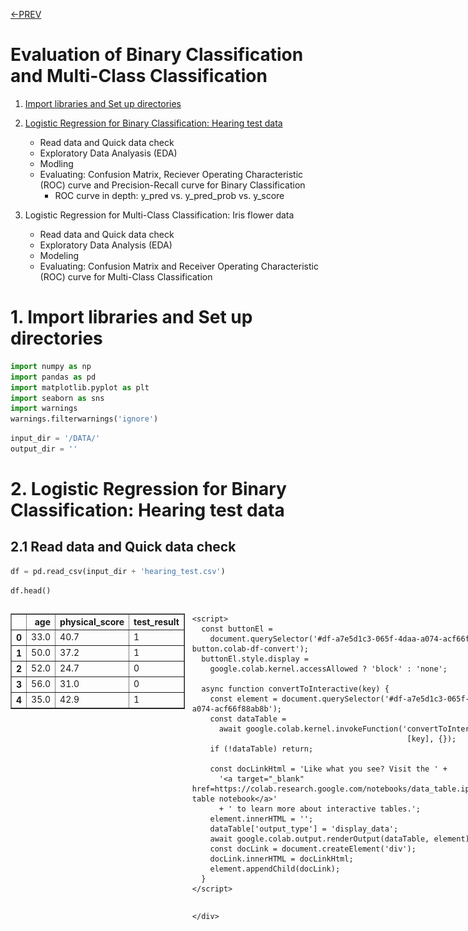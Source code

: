 [<-PREV](../project.md)

# Evaluation of Binary Classification and Multi-Class Classification

1. [Import libraries and Set up directories](#-1.-Import-libraries-and-Set-up-directories)
2. [Logistic Regression for Binary Classification: Hearing test data](#2.-Logistic-Regression-for-Binary-Classification:-Hearing-test-data)
    *   Read data and Quick data check
    *   Exploratory Data Analyasis (EDA)
    *   Modling
    *   Evaluating: Confusion Matrix, Reciever Operating Characteristic (ROC) curve and Precision-Recall curve for Binary Classification
        -  ROC curve in depth: y_pred vs. y_pred_prob vs. y_score

3. Logistic Regression for Multi-Class Classification: Iris flower data
    *   Read data and Quick data check
    *   Exploratory Data Analysis (EDA)
    *   Modeling
    *   Evaluating: Confusion Matrix and Receiver Operating Characteristic (ROC) curve for Multi-Class Classification



# 1. Import libraries and Set up directories


```python
import numpy as np
import pandas as pd
import matplotlib.pyplot as plt
import seaborn as sns
import warnings
warnings.filterwarnings('ignore')
```


```python
input_dir = '/DATA/'
output_dir = ''
```

# 2. Logistic Regression for Binary Classification: Hearing test data

## 2.1 Read data and Quick data check


```python
df = pd.read_csv(input_dir + 'hearing_test.csv')
```


```python
df.head()
```





  <div id="df-a7e5d1c3-065f-4daa-a074-acf66f88ab8b" class="colab-df-container">
    <div>
<style scoped>
    .dataframe tbody tr th:only-of-type {
        vertical-align: middle;
    }

    .dataframe tbody tr th {
        vertical-align: top;
    }

    .dataframe thead th {
        text-align: right;
    }
</style>
<table border="1" class="dataframe">
  <thead>
    <tr style="text-align: right;">
      <th></th>
      <th>age</th>
      <th>physical_score</th>
      <th>test_result</th>
    </tr>
  </thead>
  <tbody>
    <tr>
      <th>0</th>
      <td>33.0</td>
      <td>40.7</td>
      <td>1</td>
    </tr>
    <tr>
      <th>1</th>
      <td>50.0</td>
      <td>37.2</td>
      <td>1</td>
    </tr>
    <tr>
      <th>2</th>
      <td>52.0</td>
      <td>24.7</td>
      <td>0</td>
    </tr>
    <tr>
      <th>3</th>
      <td>56.0</td>
      <td>31.0</td>
      <td>0</td>
    </tr>
    <tr>
      <th>4</th>
      <td>35.0</td>
      <td>42.9</td>
      <td>1</td>
    </tr>
  </tbody>
</table>
</div>
    <div class="colab-df-buttons">

  <div class="colab-df-container">
    <button class="colab-df-convert" onclick="convertToInteractive('df-a7e5d1c3-065f-4daa-a074-acf66f88ab8b')"
            title="Convert this dataframe to an interactive table."
            style="display:none;">

  <svg xmlns="http://www.w3.org/2000/svg" height="24px" viewBox="0 -960 960 960">
    <path d="M120-120v-720h720v720H120Zm60-500h600v-160H180v160Zm220 220h160v-160H400v160Zm0 220h160v-160H400v160ZM180-400h160v-160H180v160Zm440 0h160v-160H620v160ZM180-180h160v-160H180v160Zm440 0h160v-160H620v160Z"/>
  </svg>
    </button>

  <style>
    .colab-df-container {
      display:flex;
      gap: 12px;
    }

    .colab-df-convert {
      background-color: #E8F0FE;
      border: none;
      border-radius: 50%;
      cursor: pointer;
      display: none;
      fill: #1967D2;
      height: 32px;
      padding: 0 0 0 0;
      width: 32px;
    }

    .colab-df-convert:hover {
      background-color: #E2EBFA;
      box-shadow: 0px 1px 2px rgba(60, 64, 67, 0.3), 0px 1px 3px 1px rgba(60, 64, 67, 0.15);
      fill: #174EA6;
    }

    .colab-df-buttons div {
      margin-bottom: 4px;
    }

    [theme=dark] .colab-df-convert {
      background-color: #3B4455;
      fill: #D2E3FC;
    }

    [theme=dark] .colab-df-convert:hover {
      background-color: #434B5C;
      box-shadow: 0px 1px 3px 1px rgba(0, 0, 0, 0.15);
      filter: drop-shadow(0px 1px 2px rgba(0, 0, 0, 0.3));
      fill: #FFFFFF;
    }
  </style>

    <script>
      const buttonEl =
        document.querySelector('#df-a7e5d1c3-065f-4daa-a074-acf66f88ab8b button.colab-df-convert');
      buttonEl.style.display =
        google.colab.kernel.accessAllowed ? 'block' : 'none';

      async function convertToInteractive(key) {
        const element = document.querySelector('#df-a7e5d1c3-065f-4daa-a074-acf66f88ab8b');
        const dataTable =
          await google.colab.kernel.invokeFunction('convertToInteractive',
                                                    [key], {});
        if (!dataTable) return;

        const docLinkHtml = 'Like what you see? Visit the ' +
          '<a target="_blank" href=https://colab.research.google.com/notebooks/data_table.ipynb>data table notebook</a>'
          + ' to learn more about interactive tables.';
        element.innerHTML = '';
        dataTable['output_type'] = 'display_data';
        await google.colab.output.renderOutput(dataTable, element);
        const docLink = document.createElement('div');
        docLink.innerHTML = docLinkHtml;
        element.appendChild(docLink);
      }
    </script>
  </div>


<div id="df-c57d815e-1f4b-421e-bc64-0f11a40544dd">
  <button class="colab-df-quickchart" onclick="quickchart('df-c57d815e-1f4b-421e-bc64-0f11a40544dd')"
            title="Suggest charts"
            style="display:none;">

<svg xmlns="http://www.w3.org/2000/svg" height="24px"viewBox="0 0 24 24"
     width="24px">
    <g>
        <path d="M19 3H5c-1.1 0-2 .9-2 2v14c0 1.1.9 2 2 2h14c1.1 0 2-.9 2-2V5c0-1.1-.9-2-2-2zM9 17H7v-7h2v7zm4 0h-2V7h2v10zm4 0h-2v-4h2v4z"/>
    </g>
</svg>
  </button>

<style>
  .colab-df-quickchart {
      --bg-color: #E8F0FE;
      --fill-color: #1967D2;
      --hover-bg-color: #E2EBFA;
      --hover-fill-color: #174EA6;
      --disabled-fill-color: #AAA;
      --disabled-bg-color: #DDD;
  }

  [theme=dark] .colab-df-quickchart {
      --bg-color: #3B4455;
      --fill-color: #D2E3FC;
      --hover-bg-color: #434B5C;
      --hover-fill-color: #FFFFFF;
      --disabled-bg-color: #3B4455;
      --disabled-fill-color: #666;
  }

  .colab-df-quickchart {
    background-color: var(--bg-color);
    border: none;
    border-radius: 50%;
    cursor: pointer;
    display: none;
    fill: var(--fill-color);
    height: 32px;
    padding: 0;
    width: 32px;
  }

  .colab-df-quickchart:hover {
    background-color: var(--hover-bg-color);
    box-shadow: 0 1px 2px rgba(60, 64, 67, 0.3), 0 1px 3px 1px rgba(60, 64, 67, 0.15);
    fill: var(--button-hover-fill-color);
  }

  .colab-df-quickchart-complete:disabled,
  .colab-df-quickchart-complete:disabled:hover {
    background-color: var(--disabled-bg-color);
    fill: var(--disabled-fill-color);
    box-shadow: none;
  }

  .colab-df-spinner {
    border: 2px solid var(--fill-color);
    border-color: transparent;
    border-bottom-color: var(--fill-color);
    animation:
      spin 1s steps(1) infinite;
  }

  @keyframes spin {
    0% {
      border-color: transparent;
      border-bottom-color: var(--fill-color);
      border-left-color: var(--fill-color);
    }
    20% {
      border-color: transparent;
      border-left-color: var(--fill-color);
      border-top-color: var(--fill-color);
    }
    30% {
      border-color: transparent;
      border-left-color: var(--fill-color);
      border-top-color: var(--fill-color);
      border-right-color: var(--fill-color);
    }
    40% {
      border-color: transparent;
      border-right-color: var(--fill-color);
      border-top-color: var(--fill-color);
    }
    60% {
      border-color: transparent;
      border-right-color: var(--fill-color);
    }
    80% {
      border-color: transparent;
      border-right-color: var(--fill-color);
      border-bottom-color: var(--fill-color);
    }
    90% {
      border-color: transparent;
      border-bottom-color: var(--fill-color);
    }
  }
</style>

  <script>
    async function quickchart(key) {
      const quickchartButtonEl =
        document.querySelector('#' + key + ' button');
      quickchartButtonEl.disabled = true;  // To prevent multiple clicks.
      quickchartButtonEl.classList.add('colab-df-spinner');
      try {
        const charts = await google.colab.kernel.invokeFunction(
            'suggestCharts', [key], {});
      } catch (error) {
        console.error('Error during call to suggestCharts:', error);
      }
      quickchartButtonEl.classList.remove('colab-df-spinner');
      quickchartButtonEl.classList.add('colab-df-quickchart-complete');
    }
    (() => {
      let quickchartButtonEl =
        document.querySelector('#df-c57d815e-1f4b-421e-bc64-0f11a40544dd button');
      quickchartButtonEl.style.display =
        google.colab.kernel.accessAllowed ? 'block' : 'none';
    })();
  </script>
</div>

    </div>
  </div>





```python
df.info()
```

    <class 'pandas.core.frame.DataFrame'>
    RangeIndex: 5000 entries, 0 to 4999
    Data columns (total 3 columns):
     #   Column          Non-Null Count  Dtype  
    ---  ------          --------------  -----  
     0   age             5000 non-null   float64
     1   physical_score  5000 non-null   float64
     2   test_result     5000 non-null   int64  
    dtypes: float64(2), int64(1)
    memory usage: 117.3 KB



```python
df.describe()
```





  <div id="df-8b0a1a41-3c70-48ea-bb32-5d58a006bf11" class="colab-df-container">
    <div>
<style scoped>
    .dataframe tbody tr th:only-of-type {
        vertical-align: middle;
    }

    .dataframe tbody tr th {
        vertical-align: top;
    }

    .dataframe thead th {
        text-align: right;
    }
</style>
<table border="1" class="dataframe">
  <thead>
    <tr style="text-align: right;">
      <th></th>
      <th>age</th>
      <th>physical_score</th>
      <th>test_result</th>
    </tr>
  </thead>
  <tbody>
    <tr>
      <th>count</th>
      <td>5000.000000</td>
      <td>5000.000000</td>
      <td>5000.000000</td>
    </tr>
    <tr>
      <th>mean</th>
      <td>51.609000</td>
      <td>32.760260</td>
      <td>0.600000</td>
    </tr>
    <tr>
      <th>std</th>
      <td>11.287001</td>
      <td>8.169802</td>
      <td>0.489947</td>
    </tr>
    <tr>
      <th>min</th>
      <td>18.000000</td>
      <td>-0.000000</td>
      <td>0.000000</td>
    </tr>
    <tr>
      <th>25%</th>
      <td>43.000000</td>
      <td>26.700000</td>
      <td>0.000000</td>
    </tr>
    <tr>
      <th>50%</th>
      <td>51.000000</td>
      <td>35.300000</td>
      <td>1.000000</td>
    </tr>
    <tr>
      <th>75%</th>
      <td>60.000000</td>
      <td>38.900000</td>
      <td>1.000000</td>
    </tr>
    <tr>
      <th>max</th>
      <td>90.000000</td>
      <td>50.000000</td>
      <td>1.000000</td>
    </tr>
  </tbody>
</table>
</div>
    <div class="colab-df-buttons">

  <div class="colab-df-container">
    <button class="colab-df-convert" onclick="convertToInteractive('df-8b0a1a41-3c70-48ea-bb32-5d58a006bf11')"
            title="Convert this dataframe to an interactive table."
            style="display:none;">

  <svg xmlns="http://www.w3.org/2000/svg" height="24px" viewBox="0 -960 960 960">
    <path d="M120-120v-720h720v720H120Zm60-500h600v-160H180v160Zm220 220h160v-160H400v160Zm0 220h160v-160H400v160ZM180-400h160v-160H180v160Zm440 0h160v-160H620v160ZM180-180h160v-160H180v160Zm440 0h160v-160H620v160Z"/>
  </svg>
    </button>

  <style>
    .colab-df-container {
      display:flex;
      gap: 12px;
    }

    .colab-df-convert {
      background-color: #E8F0FE;
      border: none;
      border-radius: 50%;
      cursor: pointer;
      display: none;
      fill: #1967D2;
      height: 32px;
      padding: 0 0 0 0;
      width: 32px;
    }

    .colab-df-convert:hover {
      background-color: #E2EBFA;
      box-shadow: 0px 1px 2px rgba(60, 64, 67, 0.3), 0px 1px 3px 1px rgba(60, 64, 67, 0.15);
      fill: #174EA6;
    }

    .colab-df-buttons div {
      margin-bottom: 4px;
    }

    [theme=dark] .colab-df-convert {
      background-color: #3B4455;
      fill: #D2E3FC;
    }

    [theme=dark] .colab-df-convert:hover {
      background-color: #434B5C;
      box-shadow: 0px 1px 3px 1px rgba(0, 0, 0, 0.15);
      filter: drop-shadow(0px 1px 2px rgba(0, 0, 0, 0.3));
      fill: #FFFFFF;
    }
  </style>

    <script>
      const buttonEl =
        document.querySelector('#df-8b0a1a41-3c70-48ea-bb32-5d58a006bf11 button.colab-df-convert');
      buttonEl.style.display =
        google.colab.kernel.accessAllowed ? 'block' : 'none';

      async function convertToInteractive(key) {
        const element = document.querySelector('#df-8b0a1a41-3c70-48ea-bb32-5d58a006bf11');
        const dataTable =
          await google.colab.kernel.invokeFunction('convertToInteractive',
                                                    [key], {});
        if (!dataTable) return;

        const docLinkHtml = 'Like what you see? Visit the ' +
          '<a target="_blank" href=https://colab.research.google.com/notebooks/data_table.ipynb>data table notebook</a>'
          + ' to learn more about interactive tables.';
        element.innerHTML = '';
        dataTable['output_type'] = 'display_data';
        await google.colab.output.renderOutput(dataTable, element);
        const docLink = document.createElement('div');
        docLink.innerHTML = docLinkHtml;
        element.appendChild(docLink);
      }
    </script>
  </div>


<div id="df-4dda96fb-e672-42c9-aa2f-c4921f14f0db">
  <button class="colab-df-quickchart" onclick="quickchart('df-4dda96fb-e672-42c9-aa2f-c4921f14f0db')"
            title="Suggest charts"
            style="display:none;">

<svg xmlns="http://www.w3.org/2000/svg" height="24px"viewBox="0 0 24 24"
     width="24px">
    <g>
        <path d="M19 3H5c-1.1 0-2 .9-2 2v14c0 1.1.9 2 2 2h14c1.1 0 2-.9 2-2V5c0-1.1-.9-2-2-2zM9 17H7v-7h2v7zm4 0h-2V7h2v10zm4 0h-2v-4h2v4z"/>
    </g>
</svg>
  </button>

<style>
  .colab-df-quickchart {
      --bg-color: #E8F0FE;
      --fill-color: #1967D2;
      --hover-bg-color: #E2EBFA;
      --hover-fill-color: #174EA6;
      --disabled-fill-color: #AAA;
      --disabled-bg-color: #DDD;
  }

  [theme=dark] .colab-df-quickchart {
      --bg-color: #3B4455;
      --fill-color: #D2E3FC;
      --hover-bg-color: #434B5C;
      --hover-fill-color: #FFFFFF;
      --disabled-bg-color: #3B4455;
      --disabled-fill-color: #666;
  }

  .colab-df-quickchart {
    background-color: var(--bg-color);
    border: none;
    border-radius: 50%;
    cursor: pointer;
    display: none;
    fill: var(--fill-color);
    height: 32px;
    padding: 0;
    width: 32px;
  }

  .colab-df-quickchart:hover {
    background-color: var(--hover-bg-color);
    box-shadow: 0 1px 2px rgba(60, 64, 67, 0.3), 0 1px 3px 1px rgba(60, 64, 67, 0.15);
    fill: var(--button-hover-fill-color);
  }

  .colab-df-quickchart-complete:disabled,
  .colab-df-quickchart-complete:disabled:hover {
    background-color: var(--disabled-bg-color);
    fill: var(--disabled-fill-color);
    box-shadow: none;
  }

  .colab-df-spinner {
    border: 2px solid var(--fill-color);
    border-color: transparent;
    border-bottom-color: var(--fill-color);
    animation:
      spin 1s steps(1) infinite;
  }

  @keyframes spin {
    0% {
      border-color: transparent;
      border-bottom-color: var(--fill-color);
      border-left-color: var(--fill-color);
    }
    20% {
      border-color: transparent;
      border-left-color: var(--fill-color);
      border-top-color: var(--fill-color);
    }
    30% {
      border-color: transparent;
      border-left-color: var(--fill-color);
      border-top-color: var(--fill-color);
      border-right-color: var(--fill-color);
    }
    40% {
      border-color: transparent;
      border-right-color: var(--fill-color);
      border-top-color: var(--fill-color);
    }
    60% {
      border-color: transparent;
      border-right-color: var(--fill-color);
    }
    80% {
      border-color: transparent;
      border-right-color: var(--fill-color);
      border-bottom-color: var(--fill-color);
    }
    90% {
      border-color: transparent;
      border-bottom-color: var(--fill-color);
    }
  }
</style>

  <script>
    async function quickchart(key) {
      const quickchartButtonEl =
        document.querySelector('#' + key + ' button');
      quickchartButtonEl.disabled = true;  // To prevent multiple clicks.
      quickchartButtonEl.classList.add('colab-df-spinner');
      try {
        const charts = await google.colab.kernel.invokeFunction(
            'suggestCharts', [key], {});
      } catch (error) {
        console.error('Error during call to suggestCharts:', error);
      }
      quickchartButtonEl.classList.remove('colab-df-spinner');
      quickchartButtonEl.classList.add('colab-df-quickchart-complete');
    }
    (() => {
      let quickchartButtonEl =
        document.querySelector('#df-4dda96fb-e672-42c9-aa2f-c4921f14f0db button');
      quickchartButtonEl.style.display =
        google.colab.kernel.accessAllowed ? 'block' : 'none';
    })();
  </script>
</div>

    </div>
  </div>




## 2.2 Exploratory Data Analysis (EDA)


```python
df['test_result'].value_counts()
```




<div>
<style scoped>
    .dataframe tbody tr th:only-of-type {
        vertical-align: middle;
    }

    .dataframe tbody tr th {
        vertical-align: top;
    }

    .dataframe thead th {
        text-align: right;
    }
</style>
<table border="1" class="dataframe">
  <thead>
    <tr style="text-align: right;">
      <th></th>
      <th>count</th>
    </tr>
    <tr>
      <th>test_result</th>
      <th></th>
    </tr>
  </thead>
  <tbody>
    <tr>
      <th>1</th>
      <td>3000</td>
    </tr>
    <tr>
      <th>0</th>
      <td>2000</td>
    </tr>
  </tbody>
</table>
</div><br><label><b>dtype:</b> int64</label>




```python
sns.boxplot(data=df, x='test_result', y='age');
```


    
![png](images/output_12_0.png)
    



```python
sns.boxplot(data=df, x='test_result', y='physical_score');
```


    
![png](images/output_13_0.png)
    



```python
sns.scatterplot(data=df, x='age', y='physical_score', hue='test_result');
```


    
![png](images/output_14_0.png)
    



```python
sns.heatmap(df.corr(), annot=True);
```


    
![png](images/output_15_0.png)
    



```python
fig = plt.figure()
ax = fig.add_subplot(111, projection='3d')
ax.scatter(df['age'],df['physical_score'],df['test_result'],c=df['test_result']);
```


    
![png](images/output_16_0.png)
    


## 2.3 Modeling


```python
from sklearn.metrics import ConfusionMatrixDisplay, classification_report, accuracy_score

res = {}

def report_evaluation(model_name, y_test, y_pred):

    fig, axes = plt.subplots(1, 3, figsize=(12, 4))
    ConfusionMatrixDisplay.from_predictions(y_test, y_pred, colorbar=False, ax=axes[0])
    axes[0].set_title('Count')
    ConfusionMatrixDisplay.from_predictions(y_test, y_pred, normalize='true', colorbar=False, ax=axes[1])
    axes[1].set_title('Normalized over the true condition')
    ConfusionMatrixDisplay.from_predictions(y_test, y_pred, normalize='pred', colorbar=False, ax=axes[2]);
    axes[2].set_title('Normalized over the predicted condition')
    print(classification_report(y_test, y_pred))
    plt.tight_layout()

    res[model_name] = {'accuracy': accuracy_score(y_test, y_pred)}

```


```python
from sklearn.metrics import RocCurveDisplay, PrecisionRecallDisplay

def plot_binaryclass_curves(model, X_test, y_pred):

    fig, axes = plt.subplots(1, 2, figsize=(8, 4))
    RocCurveDisplay.from_estimator(model, X_test, y_pred, ax=axes[0]);
    PrecisionRecallDisplay.from_estimator(model, X_test, y_pred, ax=axes[1])
    plt.tight_layout();
```


```python
X = df.drop('test_result', axis=1)
y = df['test_result']
```


```python
from sklearn.model_selection import train_test_split
X_train, X_test, y_train, y_test = train_test_split(X, y, test_size=0.1, random_state=101)

from sklearn.preprocessing import StandardScaler
scaler = StandardScaler()
scaler.fit(X_train)
scaled_X_train = scaler.transform(X_train)
scaled_X_test = scaler.transform(X_test)
```


```python
from sklearn.linear_model import LogisticRegressionCV
model = LogisticRegressionCV(Cs=10, penalty='l2', solver='saga')
model.fit(scaled_X_train,y_train)

y_pred = model.predict(scaled_X_test)
y_pred_prob = model.predict_proba(scaled_X_test)
```


```python
model.coef_
```




    array([[-0.96352689,  3.35445967]])




```python
model.Cs
```




    10




```python
X_train.iloc[0]
```




<div>
<style scoped>
    .dataframe tbody tr th:only-of-type {
        vertical-align: middle;
    }

    .dataframe tbody tr th {
        vertical-align: top;
    }

    .dataframe thead th {
        text-align: right;
    }
</style>
<table border="1" class="dataframe">
  <thead>
    <tr style="text-align: right;">
      <th></th>
      <th>141</th>
    </tr>
  </thead>
  <tbody>
    <tr>
      <th>age</th>
      <td>32.0</td>
    </tr>
    <tr>
      <th>physical_score</th>
      <td>43.0</td>
    </tr>
  </tbody>
</table>
</div><br><label><b>dtype:</b> float64</label>




```python
scaled_X_train[0]
```




    array([-1.75380782,  1.25931551])




```python
y_train.iloc[0]
```




    np.int64(1)




```python
model.predict_proba(scaled_X_train[0].reshape(1, -1))
```




    array([[0.00163818, 0.99836182]])




```python
model.predict(scaled_X_train[0].reshape(1, -1))
```




    array([1])



## 2.4 Evaluating: Confusion Matrix, Receiver Operating Characteristic (ROC) curve and Preceision-Recall curve for Binary Classification


```python
report_evaluation('Logistic Regression', y_test, y_pred)
```

                  precision    recall  f1-score   support
    
               0       0.93      0.89      0.91       193
               1       0.93      0.96      0.95       307
    
        accuracy                           0.93       500
       macro avg       0.93      0.92      0.93       500
    weighted avg       0.93      0.93      0.93       500
    



    
![png](images/output_31_1.png)
    



```python
plot_binaryclass_curves(model, scaled_X_test, y_test)
```


    
![png](images/output_32_0.png)
    


### **ROC curve in depth: y_pred vs. y_pred_prob vs. y_score**
*   y_pred = model.predict(scaled_X_test)
*   y_pred_prob = model.predict_proba(scaled_X_test)
*   y_score = model.decision_function(scaled_X_test)



```python
from sklearn.metrics import roc_curve
fpr, tpr, thresholds = roc_curve(y_test, y_pred)
print("y_pred: ", y_pred)
print("---------------------------------------------------------------------")
print("fpr: ", fpr)
print("tpr: ", tpr)
print("thresholds: ", thresholds)
plt.plot(fpr, tpr)
plt.xlabel('False Positive Rate')
plt.ylabel('True Positive Rate')
plt.title('ROC Curve using y_pred');
```

    y_pred:  [1 1 0 1 0 0 1 1 0 1 1 1 1 0 1 1 0 1 1 0 0 1 0 1 1 0 1 1 0 1 1 1 1 1 1 0 1
     1 0 1 1 1 1 0 0 1 1 1 1 1 1 0 0 0 1 0 1 1 1 1 1 0 1 0 1 1 0 1 1 1 1 1 1 0
     1 1 1 0 0 1 1 1 1 1 0 0 1 0 0 1 1 1 0 1 0 0 0 1 1 1 1 0 0 0 1 0 1 0 0 1 1
     0 0 1 0 0 0 1 1 0 1 0 0 1 1 0 1 0 1 0 1 1 1 1 0 1 1 0 0 0 0 1 0 1 1 1 0 0
     0 0 1 1 0 1 1 1 0 1 0 1 1 0 1 0 1 0 1 1 0 0 1 1 0 1 1 1 1 1 0 1 0 0 1 1 1
     0 1 1 0 1 1 0 0 0 1 1 1 1 0 1 1 0 1 0 1 1 1 0 1 0 1 1 0 1 0 1 1 0 0 0 1 1
     0 1 1 0 0 0 1 0 0 1 0 0 1 1 1 1 1 0 1 1 1 0 0 1 0 1 1 1 0 1 1 0 1 0 1 1 1
     1 1 0 0 1 1 0 1 1 0 0 1 0 1 1 1 1 0 1 1 1 1 1 1 1 0 1 1 0 0 0 0 0 1 1 1 0
     1 0 1 1 1 1 1 1 0 0 1 1 1 1 1 1 0 1 1 1 1 1 0 0 0 1 0 1 1 1 0 1 1 1 0 0 0
     1 0 1 1 1 1 1 0 0 1 1 1 1 1 0 1 1 0 0 1 1 1 0 1 1 0 1 0 1 0 1 1 1 1 0 1 1
     1 0 0 1 1 0 1 1 1 0 1 1 1 1 0 1 1 1 1 0 1 1 1 1 1 1 0 0 1 1 1 0 0 0 1 1 0
     1 0 0 1 1 0 1 1 1 1 1 0 1 1 1 0 1 1 0 0 1 0 0 0 0 1 1 1 1 1 1 0 0 1 0 1 1
     1 1 1 0 1 0 1 0 0 1 1 1 0 0 1 1 0 1 1 1 1 1 1 1 0 1 0 1 1 1 1 1 1 0 1 0 1
     1 0 0 1 0 1 1 0 1 0 0 1 1 1 1 1 0 0 0]
    ---------------------------------------------------------------------
    fpr:  [0.         0.10880829 1.        ]
    tpr:  [0.         0.95765472 1.        ]
    thresholds:  [inf  1.  0.]



    
![png](images/output_34_1.png)
    



```python
fpr, tpr, thresholds = roc_curve(y_test, y_pred_prob[:, 1])
print("y_pred_prob: ", y_pred_prob)
print("---------------------------------------------------------------------")
print("fpr: ", fpr)
print("tpr: ", tpr)
print("thresholds: ", thresholds)
plt.plot(fpr, tpr)
plt.xlabel('False Positive Rate')
plt.ylabel('True Positive Rate')
plt.title('ROC Curve using y_pred_prob');
```

    y_pred_prob:  [[2.47922017e-02 9.75207798e-01]
     [2.85166811e-02 9.71483319e-01]
     [9.87518098e-01 1.24819019e-02]
     [2.15353778e-03 9.97846462e-01]
     [9.72740911e-01 2.72590886e-02]
     [9.87894644e-01 1.21053564e-02]
     [7.61468420e-02 9.23853158e-01]
     [1.79611229e-02 9.82038877e-01]
     [9.96600711e-01 3.39928881e-03]
     [3.50346004e-02 9.64965400e-01]
     [8.63633662e-02 9.13636634e-01]
     [1.04910823e-02 9.89508918e-01]
     [7.56985228e-03 9.92430148e-01]
     [9.25707663e-01 7.42923365e-02]
     [1.36942875e-04 9.99863057e-01]
     [6.68388825e-02 9.33161118e-01]
     [9.88088637e-01 1.19113630e-02]
     [3.05375721e-03 9.96946243e-01]
     [6.42747617e-04 9.99357252e-01]
     [9.96008216e-01 3.99178424e-03]
     [8.76817020e-01 1.23182980e-01]
     [1.34524081e-01 8.65475919e-01]
     [5.48849598e-01 4.51150402e-01]
     [3.66915477e-02 9.63308452e-01]
     [4.07699245e-01 5.92300755e-01]
     [5.36114910e-01 4.63885090e-01]
     [4.05183256e-02 9.59481674e-01]
     [2.08877130e-02 9.79112287e-01]
     [9.07356597e-01 9.26434029e-02]
     [3.37496385e-04 9.99662504e-01]
     [4.75794506e-02 9.52420549e-01]
     [2.38706909e-03 9.97612931e-01]
     [1.90779505e-02 9.80922049e-01]
     [6.74152895e-03 9.93258471e-01]
     [4.57485017e-02 9.54251498e-01]
     [9.66170347e-01 3.38296527e-02]
     [6.79017138e-02 9.32098286e-01]
     [2.95821511e-02 9.70417849e-01]
     [9.86729981e-01 1.32700185e-02]
     [4.80415012e-02 9.51958499e-01]
     [6.69637175e-03 9.93303628e-01]
     [3.90527395e-01 6.09472605e-01]
     [3.73490512e-01 6.26509488e-01]
     [5.74249887e-01 4.25750113e-01]
     [9.99617792e-01 3.82208454e-04]
     [6.57568358e-02 9.34243164e-01]
     [6.72621490e-02 9.32737851e-01]
     [1.74222002e-02 9.82577800e-01]
     [5.81934581e-02 9.41806542e-01]
     [1.41841964e-01 8.58158036e-01]
     [1.84268583e-01 8.15731417e-01]
     [6.12324958e-01 3.87675042e-01]
     [5.71076275e-01 4.28923725e-01]
     [8.64506719e-01 1.35493281e-01]
     [5.18307957e-03 9.94816920e-01]
     [7.90555029e-01 2.09444971e-01]
     [3.99738164e-02 9.60026184e-01]
     [4.54020760e-03 9.95459792e-01]
     [2.13183727e-03 9.97868163e-01]
     [1.92720153e-01 8.07279847e-01]
     [3.07427192e-01 6.92572808e-01]
     [8.05985355e-01 1.94014645e-01]
     [8.13399819e-02 9.18660018e-01]
     [9.97618674e-01 2.38132602e-03]
     [2.47039705e-03 9.97529603e-01]
     [6.01075039e-02 9.39892496e-01]
     [9.95596054e-01 4.40394596e-03]
     [3.63344915e-02 9.63665508e-01]
     [1.35710154e-01 8.64289846e-01]
     [4.57485017e-02 9.54251498e-01]
     [5.51291587e-03 9.94487084e-01]
     [3.10912639e-02 9.68908736e-01]
     [3.48065672e-02 9.65193433e-01]
     [9.85454916e-01 1.45450836e-02]
     [1.16506305e-02 9.88349370e-01]
     [1.66204204e-02 9.83379580e-01]
     [1.73665847e-01 8.26334153e-01]
     [9.95756252e-01 4.24374811e-03]
     [9.61394210e-01 3.86057900e-02]
     [1.71920446e-02 9.82807955e-01]
     [1.52428674e-03 9.98475713e-01]
     [1.33387192e-02 9.86661281e-01]
     [1.18291869e-01 8.81708131e-01]
     [4.62662689e-01 5.37337311e-01]
     [9.83746768e-01 1.62532318e-02]
     [9.85559618e-01 1.44403821e-02]
     [1.75698174e-01 8.24301826e-01]
     [8.13456061e-01 1.86543939e-01]
     [9.90603004e-01 9.39699571e-03]
     [4.28272140e-03 9.95717279e-01]
     [3.78385195e-01 6.21614805e-01]
     [3.21402472e-03 9.96785975e-01]
     [9.99955188e-01 4.48117833e-05]
     [9.56738445e-04 9.99043262e-01]
     [8.37624483e-01 1.62375517e-01]
     [5.87564759e-01 4.12435241e-01]
     [9.56680972e-01 4.33190281e-02]
     [3.86662640e-03 9.96133374e-01]
     [9.25146226e-02 9.07485377e-01]
     [1.09640918e-01 8.90359082e-01]
     [3.28156227e-03 9.96718438e-01]
     [8.92177652e-01 1.07822348e-01]
     [9.97124982e-01 2.87501827e-03]
     [9.73796999e-01 2.62030006e-02]
     [1.88457995e-01 8.11542005e-01]
     [9.51107698e-01 4.88923018e-02]
     [3.95861320e-02 9.60413868e-01]
     [9.99571942e-01 4.28057788e-04]
     [9.94573830e-01 5.42617042e-03]
     [2.16745011e-02 9.78325499e-01]
     [1.52676210e-02 9.84732379e-01]
     [9.99857728e-01 1.42272201e-04]
     [9.73811395e-01 2.61886047e-02]
     [3.54565198e-01 6.45434802e-01]
     [9.43940869e-01 5.60591313e-02]
     [8.38007509e-01 1.61992491e-01]
     [9.98509894e-01 1.49010588e-03]
     [4.48956607e-01 5.51043393e-01]
     [1.57997453e-01 8.42002547e-01]
     [9.85111534e-01 1.48884655e-02]
     [1.60140932e-02 9.83985907e-01]
     [9.99860979e-01 1.39021342e-04]
     [9.97972618e-01 2.02738228e-03]
     [2.84639022e-01 7.15360978e-01]
     [1.83836466e-02 9.81616353e-01]
     [7.32959127e-01 2.67040873e-01]
     [2.45377876e-03 9.97546221e-01]
     [9.96023880e-01 3.97612022e-03]
     [1.54872359e-01 8.45127641e-01]
     [7.55800602e-01 2.44199398e-01]
     [1.21619070e-03 9.98783809e-01]
     [1.91782435e-03 9.98082176e-01]
     [4.81964627e-02 9.51803537e-01]
     [3.05270430e-01 6.94729570e-01]
     [9.11626172e-01 8.83738279e-02]
     [2.32760853e-01 7.67239147e-01]
     [1.77850364e-03 9.98221496e-01]
     [6.07360884e-01 3.92639116e-01]
     [7.70573642e-01 2.29426358e-01]
     [9.91048846e-01 8.95115426e-03]
     [9.99597676e-01 4.02324128e-04]
     [4.78870129e-02 9.52112987e-01]
     [7.45458002e-01 2.54541998e-01]
     [1.24699682e-02 9.87530032e-01]
     [1.51914634e-03 9.98480854e-01]
     [1.88975970e-01 8.11024030e-01]
     [9.92823276e-01 7.17672403e-03]
     [9.34356738e-01 6.56432622e-02]
     [9.99891399e-01 1.08601255e-04]
     [5.02768635e-01 4.97231365e-01]
     [4.72769563e-01 5.27230437e-01]
     [1.24116675e-01 8.75883325e-01]
     [9.75334015e-01 2.46659849e-02]
     [3.54060243e-04 9.99645940e-01]
     [1.74720363e-01 8.25279637e-01]
     [4.78870129e-02 9.52112987e-01]
     [5.31905528e-01 4.68094472e-01]
     [5.43615927e-02 9.45638407e-01]
     [9.99354451e-01 6.45549010e-04]
     [5.56215755e-02 9.44378425e-01]
     [2.98749097e-02 9.70125090e-01]
     [9.93676536e-01 6.32346364e-03]
     [9.47224855e-03 9.90527751e-01]
     [8.07479827e-01 1.92520173e-01]
     [4.40462941e-01 5.59537059e-01]
     [9.77012082e-01 2.29879176e-02]
     [1.43151097e-01 8.56848903e-01]
     [7.67219796e-03 9.92327802e-01]
     [5.62492319e-01 4.37507681e-01]
     [9.97723470e-01 2.27653039e-03]
     [1.88263409e-02 9.81173659e-01]
     [4.42701630e-02 9.55729837e-01]
     [9.74168518e-01 2.58314822e-02]
     [4.72483552e-02 9.52751645e-01]
     [1.63371213e-02 9.83662879e-01]
     [6.31059907e-02 9.36894009e-01]
     [2.64585756e-03 9.97354142e-01]
     [3.21443138e-02 9.67855686e-01]
     [9.53414261e-01 4.65857389e-02]
     [4.86560715e-01 5.13439285e-01]
     [6.40422856e-01 3.59577144e-01]
     [9.90486833e-01 9.51316668e-03]
     [1.18074925e-02 9.88192507e-01]
     [1.22156426e-02 9.87784357e-01]
     [2.63546107e-03 9.97364539e-01]
     [9.81527428e-01 1.84725719e-02]
     [4.02845293e-03 9.95971547e-01]
     [1.65652154e-02 9.83434785e-01]
     [5.91794204e-01 4.08205796e-01]
     [1.46691077e-02 9.85330892e-01]
     [1.94304135e-01 8.05695865e-01]
     [9.99863925e-01 1.36074518e-04]
     [7.91114658e-01 2.08885342e-01]
     [6.60798717e-01 3.39201283e-01]
     [1.58072543e-01 8.41927457e-01]
     [3.69670898e-03 9.96303291e-01]
     [1.12778270e-03 9.98872217e-01]
     [2.41951350e-03 9.97580487e-01]
     [6.32464412e-01 3.67535588e-01]
     [9.89946377e-03 9.90100536e-01]
     [1.48702343e-01 8.51297657e-01]
     [9.84129935e-01 1.58700645e-02]
     [2.50473945e-04 9.99749526e-01]
     [9.99246677e-01 7.53322703e-04]
     [1.26714215e-01 8.73285785e-01]
     [1.88975970e-01 8.11024030e-01]
     [2.82368450e-02 9.71763155e-01]
     [9.99594945e-01 4.05054522e-04]
     [8.21441623e-02 9.17855838e-01]
     [9.89850311e-01 1.01496887e-02]
     [6.81540745e-04 9.99318459e-01]
     [2.21946502e-02 9.77805350e-01]
     [8.40366468e-01 1.59633532e-01]
     [4.11927095e-01 5.88072905e-01]
     [5.58185932e-01 4.41814068e-01]
     [3.98744345e-01 6.01255655e-01]
     [1.26340313e-01 8.73659687e-01]
     [9.51551506e-01 4.84484945e-02]
     [8.68098525e-01 1.31901475e-01]
     [9.99162031e-01 8.37968526e-04]
     [1.64553457e-02 9.83544654e-01]
     [1.18536413e-02 9.88146359e-01]
     [9.89386945e-01 1.06130546e-02]
     [1.64556197e-01 8.35443803e-01]
     [1.15729735e-02 9.88427027e-01]
     [9.78661089e-01 2.13389105e-02]
     [7.52559937e-01 2.47440063e-01]
     [9.86906016e-01 1.30939843e-02]
     [2.99895306e-02 9.70010469e-01]
     [9.96336951e-01 3.66304886e-03]
     [9.86551613e-01 1.34483871e-02]
     [2.50387798e-02 9.74961220e-01]
     [7.76010362e-01 2.23989638e-01]
     [8.99590827e-01 1.00409173e-01]
     [1.61449001e-04 9.99838551e-01]
     [1.93247052e-01 8.06752948e-01]
     [6.12686492e-04 9.99387314e-01]
     [3.01704754e-02 9.69829525e-01]
     [7.17086488e-02 9.28291351e-01]
     [9.36031186e-01 6.39688136e-02]
     [6.49321256e-03 9.93506787e-01]
     [6.96714473e-02 9.30328553e-01]
     [1.41801592e-02 9.85819841e-01]
     [5.22488928e-01 4.77511072e-01]
     [9.98392223e-01 1.60777667e-03]
     [3.04553397e-01 6.95446603e-01]
     [9.96868507e-01 3.13149315e-03]
     [1.38451764e-02 9.86154824e-01]
     [3.78709344e-03 9.96212907e-01]
     [1.51241796e-02 9.84875820e-01]
     [9.99961451e-01 3.85487815e-05]
     [5.43615927e-02 9.45638407e-01]
     [2.55391244e-02 9.74460876e-01]
     [9.45034716e-01 5.49652836e-02]
     [5.06238870e-03 9.94937611e-01]
     [9.95727563e-01 4.27243711e-03]
     [2.77539807e-03 9.97224602e-01]
     [2.73522221e-01 7.26477779e-01]
     [1.75208731e-01 8.24791269e-01]
     [2.51215023e-02 9.74878498e-01]
     [5.68557913e-03 9.94314421e-01]
     [8.37086867e-01 1.62913133e-01]
     [9.99238569e-01 7.61430917e-04]
     [1.53988798e-01 8.46011202e-01]
     [1.53270837e-02 9.84672916e-01]
     [9.96359517e-01 3.64048329e-03]
     [2.49563227e-02 9.75043677e-01]
     [3.28328873e-01 6.71671127e-01]
     [9.89638547e-01 1.03614531e-02]
     [9.93840896e-01 6.15910448e-03]
     [3.70519778e-02 9.62948022e-01]
     [9.88721775e-01 1.12782246e-02]
     [9.02209171e-02 9.09779083e-01]
     [1.25116991e-02 9.87488301e-01]
     [6.89801964e-02 9.31019804e-01]
     [6.65930910e-02 9.33406909e-01]
     [9.23027232e-01 7.69727679e-02]
     [2.01957353e-02 9.79804265e-01]
     [6.14972813e-03 9.93850272e-01]
     [2.41328804e-02 9.75867120e-01]
     [1.23869184e-02 9.87613082e-01]
     [3.11933426e-02 9.68806657e-01]
     [5.80083132e-02 9.41991687e-01]
     [1.30306073e-02 9.86969393e-01]
     [9.96857928e-01 3.14207215e-03]
     [3.75207445e-01 6.24792555e-01]
     [2.52877468e-02 9.74712253e-01]
     [9.93202670e-01 6.79732990e-03]
     [9.99463396e-01 5.36604389e-04]
     [9.99704590e-01 2.95409989e-04]
     [9.43761574e-01 5.62384264e-02]
     [7.15048737e-01 2.84951263e-01]
     [8.70098728e-03 9.91299013e-01]
     [1.51402324e-03 9.98485977e-01]
     [1.64556197e-01 8.35443803e-01]
     [5.64988462e-01 4.35011538e-01]
     [2.93096984e-03 9.97069030e-01]
     [9.95047958e-01 4.95204213e-03]
     [7.04646001e-03 9.92953540e-01]
     [4.64850748e-03 9.95351493e-01]
     [1.43983057e-01 8.56016943e-01]
     [1.26714215e-01 8.73285785e-01]
     [4.98539693e-01 5.01460307e-01]
     [1.45659040e-01 8.54340960e-01]
     [9.18545397e-01 8.14546032e-02]
     [9.99617576e-01 3.82424125e-04]
     [3.16260102e-01 6.83739898e-01]
     [2.86095933e-03 9.97139041e-01]
     [1.02081025e-02 9.89791898e-01]
     [1.25116991e-02 9.87488301e-01]
     [2.33359575e-02 9.76664043e-01]
     [1.98576317e-01 8.01423683e-01]
     [9.99452089e-01 5.47911191e-04]
     [5.80149408e-03 9.94198506e-01]
     [2.75656309e-01 7.24343691e-01]
     [1.22565329e-02 9.87743467e-01]
     [1.25967354e-01 8.74032646e-01]
     [2.16028777e-02 9.78397122e-01]
     [6.87662620e-01 3.12337380e-01]
     [9.99892495e-01 1.07504695e-04]
     [9.99400727e-01 5.99273140e-04]
     [9.42811785e-02 9.05718822e-01]
     [9.97666414e-01 2.33358628e-03]
     [3.61563776e-01 6.38436224e-01]
     [3.72831151e-01 6.27168849e-01]
     [9.36570534e-02 9.06342947e-01]
     [7.06003267e-01 2.93996733e-01]
     [1.76553815e-02 9.82344618e-01]
     [3.03152053e-03 9.96968479e-01]
     [1.53988798e-01 8.46011202e-01]
     [9.41350010e-01 5.86499895e-02]
     [9.65349950e-01 3.46500495e-02]
     [9.92186061e-01 7.81393862e-03]
     [7.68639255e-02 9.23136075e-01]
     [9.97459546e-01 2.54045375e-03]
     [5.87522244e-02 9.41247776e-01]
     [4.12746891e-01 5.87253109e-01]
     [2.77611309e-02 9.72238869e-01]
     [1.85799089e-01 8.14200911e-01]
     [6.65930910e-02 9.33406909e-01]
     [9.99886836e-01 1.13164316e-04]
     [9.98871126e-01 1.12887439e-03]
     [2.41328804e-02 9.75867120e-01]
     [2.54893239e-01 7.45106761e-01]
     [8.81849020e-03 9.91181510e-01]
     [1.39378654e-02 9.86062135e-01]
     [4.10477153e-02 9.58952285e-01]
     [9.92648433e-01 7.35156696e-03]
     [5.22101564e-03 9.94778984e-01]
     [4.53074550e-02 9.54692545e-01]
     [6.71332978e-01 3.28667022e-01]
     [9.80638059e-01 1.93619414e-02]
     [1.06361663e-03 9.98936383e-01]
     [3.62162175e-02 9.63783782e-01]
     [1.24283748e-02 9.87571625e-01]
     [9.99975899e-01 2.41005747e-05]
     [2.87062703e-03 9.97129373e-01]
     [4.27858092e-01 5.72141908e-01]
     [9.99860114e-01 1.39886114e-04]
     [7.56722018e-02 9.24327798e-01]
     [9.99073641e-01 9.26358779e-04]
     [3.64531372e-02 9.63546863e-01]
     [8.72678088e-01 1.27321912e-01]
     [2.94498155e-01 7.05501845e-01]
     [7.27166244e-04 9.99272834e-01]
     [5.86361828e-03 9.94136382e-01]
     [4.09689590e-03 9.95903104e-01]
     [7.00235899e-01 2.99764101e-01]
     [5.49149913e-02 9.45085009e-01]
     [9.66461398e-03 9.90335386e-01]
     [2.81207197e-01 7.18792803e-01]
     [9.82259152e-01 1.77408477e-02]
     [9.96260013e-01 3.73998652e-03]
     [2.80409977e-01 7.19590023e-01]
     [7.09987280e-02 9.29001272e-01]
     [9.83961733e-01 1.60382668e-02]
     [1.60674915e-02 9.83932508e-01]
     [1.47180883e-02 9.85281912e-01]
     [2.47154718e-01 7.52845282e-01]
     [9.99882081e-01 1.17919079e-04]
     [4.93324233e-01 5.06675767e-01]
     [1.07870038e-03 9.98921300e-01]
     [4.51468828e-01 5.48531172e-01]
     [3.75582439e-02 9.62441756e-01]
     [9.99842176e-01 1.57823812e-04]
     [2.10265442e-02 9.78973456e-01]
     [2.67513741e-01 7.32486259e-01]
     [1.97979478e-02 9.80202052e-01]
     [5.04433547e-02 9.49556645e-01]
     [9.83308303e-01 1.66916967e-02]
     [4.75794506e-02 9.52420549e-01]
     [3.40011257e-02 9.65998874e-01]
     [1.51290369e-01 8.48709631e-01]
     [1.26723198e-03 9.98732768e-01]
     [3.22497349e-02 9.67750265e-01]
     [1.02168776e-01 8.97831224e-01]
     [9.11307628e-01 8.86923720e-02]
     [9.03248244e-01 9.67517562e-02]
     [3.38457789e-03 9.96615422e-01]
     [1.88784810e-02 9.81121519e-01]
     [5.55013699e-03 9.94449863e-01]
     [7.90555029e-01 2.09444971e-01]
     [9.69982279e-01 3.00177207e-02]
     [9.79287783e-01 2.07122172e-02]
     [6.36261149e-04 9.99363739e-01]
     [4.66428860e-02 9.53357114e-01]
     [9.30884990e-01 6.91150097e-02]
     [7.46920499e-02 9.25307950e-01]
     [9.28189241e-01 7.18107590e-02]
     [9.99907884e-01 9.21160783e-05]
     [1.73067465e-02 9.82693253e-01]
     [1.24699682e-02 9.87530032e-01]
     [8.77606615e-01 1.22393385e-01]
     [3.41389032e-01 6.58610968e-01]
     [6.98910555e-02 9.30108944e-01]
     [2.28558392e-01 7.71441608e-01]
     [3.84237393e-02 9.61576261e-01]
     [2.42927455e-02 9.75707254e-01]
     [9.12979527e-01 8.70204730e-02]
     [5.87522244e-02 9.41247776e-01]
     [1.19710624e-01 8.80289376e-01]
     [4.80415012e-02 9.51958499e-01]
     [9.97315598e-01 2.68440183e-03]
     [1.44819034e-01 8.55180966e-01]
     [4.29092165e-04 9.99570908e-01]
     [9.99505502e-01 4.94497752e-04]
     [9.99696145e-01 3.03854765e-04]
     [3.07869639e-02 9.69213036e-01]
     [9.99837298e-01 1.62702443e-04]
     [9.99045567e-01 9.54433329e-04]
     [5.15732558e-01 4.84267442e-01]
     [9.94305748e-01 5.69425186e-03]
     [2.83950642e-01 7.16049358e-01]
     [1.46926621e-01 8.53073379e-01]
     [3.59835299e-03 9.96401647e-01]
     [3.81745195e-02 9.61825480e-01]
     [7.66242125e-02 9.23375788e-01]
     [1.26723198e-03 9.98732768e-01]
     [9.98085714e-01 1.91428601e-03]
     [6.66838611e-01 3.33161389e-01]
     [1.84685315e-03 9.98153147e-01]
     [9.94212416e-01 5.78758389e-03]
     [2.93678650e-01 7.06321350e-01]
     [6.27504621e-03 9.93724954e-01]
     [4.13851627e-03 9.95861484e-01]
     [3.19344703e-02 9.68065530e-01]
     [1.92632369e-01 8.07367631e-01]
     [9.99857165e-01 1.42834852e-04]
     [4.22539817e-03 9.95774602e-01]
     [9.96386010e-01 3.61398970e-03]
     [3.22497349e-02 9.67750265e-01]
     [8.81253489e-01 1.18746511e-01]
     [6.92966610e-01 3.07033390e-01]
     [4.58631084e-03 9.95413689e-01]
     [1.67313734e-02 9.83268627e-01]
     [2.47784762e-01 7.52215238e-01]
     [9.97432252e-01 2.56774791e-03]
     [9.97560372e-01 2.43962815e-03]
     [8.24168261e-03 9.91758317e-01]
     [1.96670656e-02 9.80332934e-01]
     [9.98847353e-01 1.15264653e-03]
     [4.31167272e-03 9.95688327e-01]
     [2.62358321e-02 9.73764168e-01]
     [4.72769563e-01 5.27230437e-01]
     [3.79268525e-02 9.62073148e-01]
     [9.99944057e-03 9.90000559e-01]
     [1.35707409e-02 9.86429259e-01]
     [1.37072814e-02 9.86292719e-01]
     [9.78649301e-01 2.13506990e-02]
     [7.02282799e-03 9.92977172e-01]
     [7.18482845e-01 2.81517155e-01]
     [1.35710154e-01 8.64289846e-01]
     [1.24283748e-02 9.87571625e-01]
     [2.04088333e-02 9.79591167e-01]
     [1.17178986e-01 8.82821014e-01]
     [7.46467932e-03 9.92535321e-01]
     [4.49204139e-03 9.95507959e-01]
     [9.68226923e-01 3.17730770e-02]
     [8.42836855e-04 9.99157163e-01]
     [9.51733167e-01 4.82668333e-02]
     [1.18291869e-01 8.81708131e-01]
     [9.16003204e-03 9.90839968e-01]
     [7.16425401e-01 2.83574599e-01]
     [8.36239312e-01 1.63760688e-01]
     [2.03413054e-02 9.79658695e-01]
     [9.99731585e-01 2.68414787e-04]
     [2.88939861e-02 9.71106014e-01]
     [2.22681910e-02 9.77731809e-01]
     [9.98195565e-01 1.80443535e-03]
     [1.81739461e-01 8.18260539e-01]
     [9.34356738e-01 6.56432622e-02]
     [7.72363049e-01 2.27636951e-01]
     [5.45357723e-02 9.45464228e-01]
     [2.00501131e-03 9.97994989e-01]
     [7.93855143e-03 9.92061449e-01]
     [4.60448006e-02 9.53955199e-01]
     [1.94215804e-01 8.05784196e-01]
     [9.77857690e-01 2.21423097e-02]
     [9.93802815e-01 6.19718464e-03]
     [9.23546450e-01 7.64535497e-02]]
    ---------------------------------------------------------------------
    fpr:  [0.         0.         0.         0.00518135 0.00518135 0.01036269
     0.01036269 0.01036269 0.01036269 0.01554404 0.01554404 0.02072539
     0.02072539 0.02590674 0.02590674 0.02590674 0.02590674 0.03108808
     0.03108808 0.03108808 0.03108808 0.03108808 0.03108808 0.03626943
     0.03626943 0.03626943 0.03626943 0.03626943 0.03626943 0.03626943
     0.03626943 0.04145078 0.04145078 0.04145078 0.04145078 0.04663212
     0.04663212 0.05181347 0.05181347 0.05181347 0.05181347 0.05181347
     0.05181347 0.05181347 0.05699482 0.05699482 0.05699482 0.05699482
     0.05699482 0.05699482 0.05699482 0.05699482 0.06217617 0.06217617
     0.06735751 0.06735751 0.07253886 0.07253886 0.09326425 0.09326425
     0.10362694 0.10362694 0.10880829 0.10880829 0.10880829 0.11917098
     0.11917098 0.12435233 0.12435233 0.12953368 0.12953368 0.13471503
     0.13471503 0.14507772 0.14507772 0.16062176 0.16062176 0.22279793
     0.22279793 0.23316062 0.37305699 0.37305699 0.38341969 1.        ]
    tpr:  [0.         0.00325733 0.05537459 0.05863192 0.16938111 0.16938111
     0.29641694 0.31596091 0.36156352 0.36156352 0.41042345 0.41042345
     0.42019544 0.42019544 0.43648208 0.44299674 0.46905537 0.46905537
     0.50814332 0.51465798 0.5732899  0.57980456 0.58306189 0.58306189
     0.58631922 0.60586319 0.61237785 0.61889251 0.63517915 0.64169381
     0.64495114 0.64495114 0.64820847 0.65472313 0.66123779 0.66123779
     0.68403909 0.68403909 0.72312704 0.72964169 0.74267101 0.74918567
     0.752443   0.75895765 0.75895765 0.78175896 0.78827362 0.7980456
     0.80456026 0.83061889 0.83713355 0.84039088 0.84039088 0.88925081
     0.88925081 0.90228013 0.90228013 0.90879479 0.90879479 0.9218241
     0.9218241  0.94136808 0.94136808 0.94788274 0.95765472 0.95765472
     0.96091205 0.96091205 0.96742671 0.96742671 0.97394137 0.97394137
     0.98371336 0.98371336 0.98697068 0.98697068 0.99348534 0.99348534
     0.99674267 0.99674267 0.99674267 1.         1.         1.        ]
    thresholds:  [           inf 9.99863057e-01 9.98783809e-01 9.98732768e-01
     9.95688327e-01 9.95507959e-01 9.87613082e-01 9.87488301e-01
     9.83932508e-01 9.83662879e-01 9.80202052e-01 9.79804265e-01
     9.79112287e-01 9.78973456e-01 9.76664043e-01 9.75867120e-01
     9.73764168e-01 9.72238869e-01 9.67855686e-01 9.67750265e-01
     9.54692545e-01 9.54251498e-01 9.53955199e-01 9.53357114e-01
     9.52751645e-01 9.51958499e-01 9.49556645e-01 9.45638407e-01
     9.41806542e-01 9.41247776e-01 9.39892496e-01 9.36894009e-01
     9.34243164e-01 9.33406909e-01 9.32737851e-01 9.32098286e-01
     9.24327798e-01 9.23853158e-01 8.82821014e-01 8.81708131e-01
     8.73659687e-01 8.73285785e-01 8.65475919e-01 8.64289846e-01
     8.58158036e-01 8.48709631e-01 8.46011202e-01 8.41927457e-01
     8.35443803e-01 8.11542005e-01 8.11024030e-01 8.07367631e-01
     8.07279847e-01 7.16049358e-01 7.15360978e-01 6.94729570e-01
     6.92572808e-01 6.71671127e-01 6.27168849e-01 6.09472605e-01
     5.92300755e-01 5.48531172e-01 5.37337311e-01 5.27230437e-01
     5.01460307e-01 4.84267442e-01 4.77511072e-01 4.68094472e-01
     4.51150402e-01 4.41814068e-01 4.35011538e-01 4.28923725e-01
     4.08205796e-01 3.87675042e-01 3.67535588e-01 3.33161389e-01
     3.12337380e-01 2.27636951e-01 2.23989638e-01 2.09444971e-01
     7.18107590e-02 6.91150097e-02 6.56432622e-02 2.41005747e-05]



    
![png](images/output_35_1.png)
    



```python
y_score = model.decision_function(scaled_X_test)
fpr, tpr, thresholds = roc_curve(y_test, y_score)
print("y_score: ", y_score)
print("---------------------------------------------------------------------")
print("fpr: ", fpr)
print("tpr: ", tpr)
print("thresholds: ", thresholds)
plt.plot(fpr, tpr)
plt.xlabel('False Positive Rate')
plt.ylabel('True Positive Rate')
plt.title('ROC Curve using y_score');
```

    y_score:  [ 3.67212142e+00  3.52833488e+00 -4.37091508e+00  6.13848745e+00
     -3.57473078e+00 -4.40192803e+00  2.49588953e+00  4.00142131e+00
     -5.68078396e+00  3.31575609e+00  2.35886935e+00  4.54668318e+00
      4.87598308e+00 -2.52255068e+00  8.89580973e+00  2.63629289e+00
     -4.41827959e+00  5.78832415e+00  7.34911547e+00 -5.51951720e+00
     -1.96262743e+00  1.86153633e+00 -1.96023678e-01  3.26782724e+00
      3.73484779e-01 -1.44711652e-01  3.16463886e+00  3.84748524e+00
     -2.28177779e+00  7.99361820e+00  2.99660573e+00  6.03529907e+00
      3.93995975e+00  4.99270418e+00  3.03776822e+00 -3.35200245e+00
      2.61937699e+00  3.49055557e+00 -4.30888918e+00  2.98645619e+00
      4.99947054e+00  4.45095881e-01  5.17271317e-01 -2.99212061e-01
     -7.86916213e+00  2.65377312e+00  2.62952653e+00  4.03243426e+00
      2.78402694e+00  1.80007477e+00  1.48769077e+00 -4.57095649e-01
     -2.86243675e-01 -1.85323702e+00  5.25715933e+00 -1.32827423e+00
      3.17873591e+00  5.39023200e+00  6.14863699e+00  1.43243123e+00
      8.12175083e-01 -1.42413192e+00  2.42427843e+00 -6.03771363e+00
      6.00090294e+00  2.74963081e+00 -5.42084066e+00  3.27797678e+00
      1.85138679e+00  3.03776822e+00  5.19513343e+00  3.43924355e+00
      3.32252245e+00 -4.21585034e+00  4.44067595e+00  4.08036311e+00
      1.55986621e+00 -5.45805563e+00 -3.21498227e+00  4.04596698e+00
      6.48470324e+00  4.30365577e+00  2.00870605e+00  1.49627782e-01
     -4.10307675e+00 -4.22318103e+00  1.54576915e+00 -1.47262510e+00
     -4.65792382e+00  5.44887471e+00  4.96407907e-01  5.73701212e+00
     -1.00129946e+01  6.95102332e+00 -1.64065823e+00 -3.53907266e-01
     -3.09487799e+00  5.55149876e+00  2.28331074e+00  2.09441420e+00
      5.71614871e+00 -2.11318033e+00 -5.84881709e+00 -3.61532893e+00
      1.46006100e+00 -2.96800735e+00  3.18888545e+00 -7.75582420e+00
     -5.21108071e+00  3.80970593e+00  4.16663559e+00 -8.85762614e+00
     -3.61589326e+00  5.99031958e-01 -2.82365648e+00 -1.64347708e+00
     -6.50741688e+00  2.04887320e-01  1.67320413e+00 -4.19216808e+00
      4.11814242e+00 -8.88074407e+00 -6.19898040e+00  9.21565493e-01
      3.97773906e+00 -1.00968821e+00  6.00766930e+00 -5.52346471e+00
      1.69688638e+00 -1.12979249e+00  6.71081475e+00  6.25464422e+00
      2.98307301e+00  8.22324622e-01 -2.33365415e+00  1.19278700e+00
      6.33020283e+00 -4.36232240e-01 -1.21155313e+00 -4.70698133e+00
     -7.81785010e+00  2.98983937e+00 -1.07453295e+00  4.37188370e+00
      6.48808642e+00  1.45667782e+00 -4.92970966e+00 -2.65562335e+00
     -9.12771899e+00 -1.10746532e-02  1.09029628e-01  1.95401084e+00
     -3.67735483e+00  7.94568936e+00  1.55253551e+00  2.98983937e+00
     -1.27795755e-01  2.85620237e+00 -7.34476367e+00  2.83195579e+00
      3.48040604e+00 -5.05714464e+00  4.64987156e+00 -1.43371713e+00
      2.39283447e-01 -3.74953026e+00  1.78936090e+00  4.86245036e+00
     -2.51283215e-01 -6.08282363e+00  3.95349247e+00  3.07216435e+00
     -3.62999031e+00  3.00393642e+00  4.09784334e+00  2.69775445e+00
      5.93211068e+00  3.40484742e+00 -3.01875504e+00  5.37700903e-02
     -5.77199930e-01 -4.64551977e+00  4.42714323e+00  4.39274711e+00
      5.93605820e+00 -3.97282293e+00  5.51033628e+00  4.08374629e+00
     -3.71387496e-01  4.20723375e+00  1.42228169e+00 -8.90217181e+00
     -1.33165741e+00 -6.66855596e-01  1.67263979e+00  5.59660876e+00
      6.78637337e+00  6.02176635e+00 -5.42803802e-01  4.60532590e+00
      1.74481523e+00 -4.12732334e+00  8.29190515e+00 -7.19026326e+00
      1.93032859e+00  1.45667782e+00  3.53848442e+00 -7.81108374e+00
      2.41356456e+00 -4.58011069e+00  7.29047275e+00  3.78545934e+00
     -1.66095731e+00  3.56004549e-01 -2.33802985e-01  4.10699754e-01
      1.93371177e+00 -2.97759255e+00 -1.88424997e+00 -7.08369170e+00
      4.09051265e+00  4.42319572e+00 -4.53500069e+00  1.62471095e+00
      4.44744231e+00 -3.82565321e+00 -1.11231226e+00 -4.32242190e+00
      3.47645852e+00 -5.60578968e+00 -4.29535646e+00  3.66197188e+00
     -1.24256608e+00 -2.19268646e+00  8.73115979e+00  1.42904805e+00
      7.39704431e+00  3.47025650e+00  2.56073427e+00 -2.68325312e+00
      5.03048348e+00  2.59174722e+00  4.24162988e+00 -9.00164473e-02
     -6.43129393e+00  8.25707802e-01 -5.76310894e+00  4.26587647e+00
      5.57236217e+00  4.17622080e+00 -1.01635475e+01  2.85620237e+00
      3.64167280e+00 -2.84451989e+00  5.28084159e+00 -5.45128927e+00
      5.88418184e+00  9.76825031e-01  1.54915233e+00  3.65858870e+00
      5.16412048e+00 -1.63671072e+00 -7.17954939e+00  1.70365274e+00
      4.16268808e+00 -5.61199171e+00  3.66535506e+00  7.15753059e-01
     -4.55924728e+00 -5.08364574e+00  3.25767770e+00 -4.47353913e+00
      2.31094051e+00  4.36850052e+00  2.60246109e+00  2.64024040e+00
     -2.48420704e+00  3.88188137e+00  5.08517869e+00  3.69975119e+00
      4.37865005e+00  3.43586037e+00  2.78741012e+00  4.32733803e+00
     -5.75972576e+00  5.09940625e-01  3.65182234e+00 -4.98440487e+00
     -7.52971269e+00 -8.12685092e+00 -2.82027330e+00 -9.20032543e-01
      4.73557972e+00  6.49146960e+00  1.62471095e+00 -2.61432754e-01
      5.82948663e+00 -5.30299089e+00  4.94815851e+00  5.36654974e+00
      1.78259454e+00  1.93032859e+00  5.84124443e-03  1.76906182e+00
     -2.42274548e+00 -7.86859779e+00  7.71012597e-01  5.85373322e+00
      4.57431295e+00  4.36850052e+00  3.73414732e+00  1.39521626e+00
     -7.50884928e+00  5.14382141e+00  9.66111160e-01  4.38936393e+00
      1.93709495e+00  3.81308911e+00 -7.89214391e-01 -9.13786853e+00
     -7.41919362e+00  2.26244733e+00 -6.05801271e+00  5.68583342e-01
      5.20090164e-01  2.26977802e+00 -8.76051209e-01  4.01890154e+00
      5.79565484e+00  1.70365274e+00 -2.77572763e+00 -3.32719152e+00
     -4.84400151e+00  2.48573999e+00 -5.97286888e+00  2.77387740e+00
      3.52621369e-01  3.55596465e+00  1.47754123e+00  2.64024040e+00
     -9.08655650e+00 -6.78540475e+00  3.69975119e+00  1.07268272e+00
      4.72204700e+00  4.25911011e+00  3.15110614e+00 -4.90546307e+00
      5.24982864e+00  3.04791776e+00 -7.14220109e-01 -3.92489408e+00
      6.84501608e+00  3.28135996e+00  4.37526687e+00 -1.06332508e+01
      5.85035004e+00  2.90595473e-01 -8.87454204e+00  2.50265589e+00
     -6.98332216e+00  3.27459360e+00 -1.92484812e+00  8.73636647e-01
      7.22562800e+00  5.13310754e+00  5.49342038e+00 -8.48421440e-01
      2.84548850e+00  4.62957249e+00  9.38481391e-01 -4.01398541e+00
     -5.58492627e+00  9.42428903e-01  2.57144815e+00 -4.11660947e+00
      4.11475924e+00  4.20385057e+00  1.11384521e+00 -9.04539401e+00
      2.67046541e-02  6.83091903e+00  1.94737781e-01  3.24358065e+00
     -8.75387343e+00  3.84071888e+00  1.00727365e+00  3.90218044e+00
      2.93514417e+00 -4.07601131e+00  2.99660573e+00  3.34676904e+00
      1.72451615e+00  6.66965227e+00  3.40146424e+00  2.17335600e+00
     -2.32970663e+00 -2.23384894e+00  5.68513576e+00  3.95067362e+00
      5.18836707e+00 -1.32827423e+00 -3.47548991e+00 -3.85610183e+00
      7.35926500e+00  3.01746914e+00 -2.60036381e+00  2.51675294e+00
     -2.55920132e+00 -9.29236893e+00  4.03920062e+00  4.37188370e+00
     -1.96995812e+00  6.57110342e-01  2.58836404e+00  1.21646926e+00
      3.21989840e+00  3.69298483e+00 -2.35057004e+00  2.77387740e+00
      1.99517333e+00  2.98645619e+00 -5.91760935e+00  1.77582818e+00
      7.75340964e+00 -7.61147333e+00 -8.09865682e+00  3.44939309e+00
     -8.72342481e+00 -6.95343788e+00 -6.29510112e-02 -5.16258753e+00
      9.24948673e-01  1.75891228e+00  5.62367420e+00  3.22666476e+00
      2.48912317e+00  6.66965227e+00 -6.25649445e+00 -6.93921032e-01
      6.29242353e+00 -5.14623597e+00  8.77584160e-01  5.06487961e+00
      5.48327084e+00  3.41161378e+00  1.43299557e+00 -8.85367863e+00
      5.46240743e+00 -5.61932240e+00  3.40146424e+00 -2.00435425e+00
     -8.14025313e-01  5.38008246e+00  4.07359675e+00  1.11046203e+00
     -5.96215501e+00 -6.01346704e+00  4.79027492e+00  3.90894680e+00
     -6.76454134e+00  5.44210835e+00  3.61404303e+00  1.09029628e-01
      3.23343111e+00  4.59517636e+00  4.28617554e+00  4.27602600e+00
     -3.82508888e+00  4.95154169e+00 -9.36948441e-01  1.85138679e+00
      4.37526687e+00  3.87116749e+00  2.01941992e+00  4.89008013e+00
      5.40094587e+00 -3.41684719e+00  7.07789396e+00 -2.98154006e+00
      2.00870605e+00  4.68370336e+00 -9.26798902e-01 -1.63050869e+00
      3.87455067e+00 -8.22270861e+00  3.51480216e+00  3.78207616e+00
     -6.31570150e+00  1.50460667e+00 -2.65562335e+00 -1.22170267e+00
      2.85281919e+00  6.21009855e+00  4.82805423e+00  3.03100186e+00
      1.42284603e+00 -3.78787390e+00 -5.07744371e+00 -2.49153773e+00]
    ---------------------------------------------------------------------
    fpr:  [0.         0.         0.         0.00518135 0.00518135 0.01036269
     0.01036269 0.01036269 0.01036269 0.01554404 0.01554404 0.02072539
     0.02072539 0.02590674 0.02590674 0.02590674 0.02590674 0.03108808
     0.03108808 0.03108808 0.03108808 0.03108808 0.03108808 0.03626943
     0.03626943 0.03626943 0.03626943 0.03626943 0.03626943 0.03626943
     0.03626943 0.04145078 0.04145078 0.04145078 0.04145078 0.04663212
     0.04663212 0.05181347 0.05181347 0.05181347 0.05181347 0.05181347
     0.05181347 0.05181347 0.05699482 0.05699482 0.05699482 0.05699482
     0.05699482 0.05699482 0.05699482 0.05699482 0.06217617 0.06217617
     0.06735751 0.06735751 0.07253886 0.07253886 0.09326425 0.09326425
     0.10362694 0.10362694 0.10880829 0.10880829 0.10880829 0.11917098
     0.11917098 0.12435233 0.12435233 0.12953368 0.12953368 0.13471503
     0.13471503 0.14507772 0.14507772 0.16062176 0.16062176 0.22279793
     0.22279793 0.23316062 0.37305699 0.37305699 0.38341969 1.        ]
    tpr:  [0.         0.00325733 0.05537459 0.05863192 0.16938111 0.16938111
     0.29641694 0.31596091 0.36156352 0.36156352 0.41042345 0.41042345
     0.42019544 0.42019544 0.43648208 0.44299674 0.46905537 0.46905537
     0.50814332 0.51465798 0.5732899  0.57980456 0.58306189 0.58306189
     0.58631922 0.60586319 0.61237785 0.61889251 0.63517915 0.64169381
     0.64495114 0.64495114 0.64820847 0.65472313 0.66123779 0.66123779
     0.68403909 0.68403909 0.72312704 0.72964169 0.74267101 0.74918567
     0.752443   0.75895765 0.75895765 0.78175896 0.78827362 0.7980456
     0.80456026 0.83061889 0.83713355 0.84039088 0.84039088 0.88925081
     0.88925081 0.90228013 0.90228013 0.90879479 0.90879479 0.9218241
     0.9218241  0.94136808 0.94136808 0.94788274 0.95765472 0.95765472
     0.96091205 0.96091205 0.96742671 0.96742671 0.97394137 0.97394137
     0.98371336 0.98371336 0.98697068 0.98697068 0.99348534 0.99348534
     0.99674267 0.99674267 0.99674267 1.         1.         1.        ]
    thresholds:  [            inf  8.89580973e+00  6.71081475e+00  6.66965227e+00
      5.44210835e+00  5.40094587e+00  4.37865005e+00  4.36850052e+00
      4.11475924e+00  4.09784334e+00  3.90218044e+00  3.88188137e+00
      3.84748524e+00  3.84071888e+00  3.73414732e+00  3.69975119e+00
      3.61404303e+00  3.55596465e+00  3.40484742e+00  3.40146424e+00
      3.04791776e+00  3.03776822e+00  3.03100186e+00  3.01746914e+00
      3.00393642e+00  2.98645619e+00  2.93514417e+00  2.85620237e+00
      2.78402694e+00  2.77387740e+00  2.74963081e+00  2.69775445e+00
      2.65377312e+00  2.64024040e+00  2.62952653e+00  2.61937699e+00
      2.50265589e+00  2.49588953e+00  2.01941992e+00  2.00870605e+00
      1.93371177e+00  1.93032859e+00  1.86153633e+00  1.85138679e+00
      1.80007477e+00  1.72451615e+00  1.70365274e+00  1.67263979e+00
      1.62471095e+00  1.46006100e+00  1.45667782e+00  1.43299557e+00
      1.43243123e+00  9.24948673e-01  9.21565493e-01  8.22324622e-01
      8.12175083e-01  7.15753059e-01  5.20090164e-01  4.45095881e-01
      3.73484779e-01  1.94737781e-01  1.49627782e-01  1.09029628e-01
      5.84124443e-03 -6.29510112e-02 -9.00164473e-02 -1.27795755e-01
     -1.96023678e-01 -2.33802985e-01 -2.61432754e-01 -2.86243675e-01
     -3.71387496e-01 -4.57095649e-01 -5.42803802e-01 -6.93921032e-01
     -7.89214391e-01 -1.22170267e+00 -1.24256608e+00 -1.32827423e+00
     -2.55920132e+00 -2.60036381e+00 -2.65562335e+00 -1.06332508e+01]



    
![png](images/output_36_1.png)
    


# 3. Logistic Regression for Multi-Class Classification: Iris flower data

## 3.1 Read data and Quick data check


```python
df = pd.read_csv(input_dir + 'iris.csv')
```


```python
df.head()
```





  <div id="df-3f7c1dc4-e280-45f0-a7c2-7d1a371ef2de" class="colab-df-container">
    <div>
<style scoped>
    .dataframe tbody tr th:only-of-type {
        vertical-align: middle;
    }

    .dataframe tbody tr th {
        vertical-align: top;
    }

    .dataframe thead th {
        text-align: right;
    }
</style>
<table border="1" class="dataframe">
  <thead>
    <tr style="text-align: right;">
      <th></th>
      <th>sepal_length</th>
      <th>sepal_width</th>
      <th>petal_length</th>
      <th>petal_width</th>
      <th>species</th>
    </tr>
  </thead>
  <tbody>
    <tr>
      <th>0</th>
      <td>5.1</td>
      <td>3.5</td>
      <td>1.4</td>
      <td>0.2</td>
      <td>setosa</td>
    </tr>
    <tr>
      <th>1</th>
      <td>4.9</td>
      <td>3.0</td>
      <td>1.4</td>
      <td>0.2</td>
      <td>setosa</td>
    </tr>
    <tr>
      <th>2</th>
      <td>4.7</td>
      <td>3.2</td>
      <td>1.3</td>
      <td>0.2</td>
      <td>setosa</td>
    </tr>
    <tr>
      <th>3</th>
      <td>4.6</td>
      <td>3.1</td>
      <td>1.5</td>
      <td>0.2</td>
      <td>setosa</td>
    </tr>
    <tr>
      <th>4</th>
      <td>5.0</td>
      <td>3.6</td>
      <td>1.4</td>
      <td>0.2</td>
      <td>setosa</td>
    </tr>
  </tbody>
</table>
</div>
    <div class="colab-df-buttons">

  <div class="colab-df-container">
    <button class="colab-df-convert" onclick="convertToInteractive('df-3f7c1dc4-e280-45f0-a7c2-7d1a371ef2de')"
            title="Convert this dataframe to an interactive table."
            style="display:none;">

  <svg xmlns="http://www.w3.org/2000/svg" height="24px" viewBox="0 -960 960 960">
    <path d="M120-120v-720h720v720H120Zm60-500h600v-160H180v160Zm220 220h160v-160H400v160Zm0 220h160v-160H400v160ZM180-400h160v-160H180v160Zm440 0h160v-160H620v160ZM180-180h160v-160H180v160Zm440 0h160v-160H620v160Z"/>
  </svg>
    </button>

  <style>
    .colab-df-container {
      display:flex;
      gap: 12px;
    }

    .colab-df-convert {
      background-color: #E8F0FE;
      border: none;
      border-radius: 50%;
      cursor: pointer;
      display: none;
      fill: #1967D2;
      height: 32px;
      padding: 0 0 0 0;
      width: 32px;
    }

    .colab-df-convert:hover {
      background-color: #E2EBFA;
      box-shadow: 0px 1px 2px rgba(60, 64, 67, 0.3), 0px 1px 3px 1px rgba(60, 64, 67, 0.15);
      fill: #174EA6;
    }

    .colab-df-buttons div {
      margin-bottom: 4px;
    }

    [theme=dark] .colab-df-convert {
      background-color: #3B4455;
      fill: #D2E3FC;
    }

    [theme=dark] .colab-df-convert:hover {
      background-color: #434B5C;
      box-shadow: 0px 1px 3px 1px rgba(0, 0, 0, 0.15);
      filter: drop-shadow(0px 1px 2px rgba(0, 0, 0, 0.3));
      fill: #FFFFFF;
    }
  </style>

    <script>
      const buttonEl =
        document.querySelector('#df-3f7c1dc4-e280-45f0-a7c2-7d1a371ef2de button.colab-df-convert');
      buttonEl.style.display =
        google.colab.kernel.accessAllowed ? 'block' : 'none';

      async function convertToInteractive(key) {
        const element = document.querySelector('#df-3f7c1dc4-e280-45f0-a7c2-7d1a371ef2de');
        const dataTable =
          await google.colab.kernel.invokeFunction('convertToInteractive',
                                                    [key], {});
        if (!dataTable) return;

        const docLinkHtml = 'Like what you see? Visit the ' +
          '<a target="_blank" href=https://colab.research.google.com/notebooks/data_table.ipynb>data table notebook</a>'
          + ' to learn more about interactive tables.';
        element.innerHTML = '';
        dataTable['output_type'] = 'display_data';
        await google.colab.output.renderOutput(dataTable, element);
        const docLink = document.createElement('div');
        docLink.innerHTML = docLinkHtml;
        element.appendChild(docLink);
      }
    </script>
  </div>


<div id="df-4b699b90-cc96-496c-b5be-d2f90e856688">
  <button class="colab-df-quickchart" onclick="quickchart('df-4b699b90-cc96-496c-b5be-d2f90e856688')"
            title="Suggest charts"
            style="display:none;">

<svg xmlns="http://www.w3.org/2000/svg" height="24px"viewBox="0 0 24 24"
     width="24px">
    <g>
        <path d="M19 3H5c-1.1 0-2 .9-2 2v14c0 1.1.9 2 2 2h14c1.1 0 2-.9 2-2V5c0-1.1-.9-2-2-2zM9 17H7v-7h2v7zm4 0h-2V7h2v10zm4 0h-2v-4h2v4z"/>
    </g>
</svg>
  </button>

<style>
  .colab-df-quickchart {
      --bg-color: #E8F0FE;
      --fill-color: #1967D2;
      --hover-bg-color: #E2EBFA;
      --hover-fill-color: #174EA6;
      --disabled-fill-color: #AAA;
      --disabled-bg-color: #DDD;
  }

  [theme=dark] .colab-df-quickchart {
      --bg-color: #3B4455;
      --fill-color: #D2E3FC;
      --hover-bg-color: #434B5C;
      --hover-fill-color: #FFFFFF;
      --disabled-bg-color: #3B4455;
      --disabled-fill-color: #666;
  }

  .colab-df-quickchart {
    background-color: var(--bg-color);
    border: none;
    border-radius: 50%;
    cursor: pointer;
    display: none;
    fill: var(--fill-color);
    height: 32px;
    padding: 0;
    width: 32px;
  }

  .colab-df-quickchart:hover {
    background-color: var(--hover-bg-color);
    box-shadow: 0 1px 2px rgba(60, 64, 67, 0.3), 0 1px 3px 1px rgba(60, 64, 67, 0.15);
    fill: var(--button-hover-fill-color);
  }

  .colab-df-quickchart-complete:disabled,
  .colab-df-quickchart-complete:disabled:hover {
    background-color: var(--disabled-bg-color);
    fill: var(--disabled-fill-color);
    box-shadow: none;
  }

  .colab-df-spinner {
    border: 2px solid var(--fill-color);
    border-color: transparent;
    border-bottom-color: var(--fill-color);
    animation:
      spin 1s steps(1) infinite;
  }

  @keyframes spin {
    0% {
      border-color: transparent;
      border-bottom-color: var(--fill-color);
      border-left-color: var(--fill-color);
    }
    20% {
      border-color: transparent;
      border-left-color: var(--fill-color);
      border-top-color: var(--fill-color);
    }
    30% {
      border-color: transparent;
      border-left-color: var(--fill-color);
      border-top-color: var(--fill-color);
      border-right-color: var(--fill-color);
    }
    40% {
      border-color: transparent;
      border-right-color: var(--fill-color);
      border-top-color: var(--fill-color);
    }
    60% {
      border-color: transparent;
      border-right-color: var(--fill-color);
    }
    80% {
      border-color: transparent;
      border-right-color: var(--fill-color);
      border-bottom-color: var(--fill-color);
    }
    90% {
      border-color: transparent;
      border-bottom-color: var(--fill-color);
    }
  }
</style>

  <script>
    async function quickchart(key) {
      const quickchartButtonEl =
        document.querySelector('#' + key + ' button');
      quickchartButtonEl.disabled = true;  // To prevent multiple clicks.
      quickchartButtonEl.classList.add('colab-df-spinner');
      try {
        const charts = await google.colab.kernel.invokeFunction(
            'suggestCharts', [key], {});
      } catch (error) {
        console.error('Error during call to suggestCharts:', error);
      }
      quickchartButtonEl.classList.remove('colab-df-spinner');
      quickchartButtonEl.classList.add('colab-df-quickchart-complete');
    }
    (() => {
      let quickchartButtonEl =
        document.querySelector('#df-4b699b90-cc96-496c-b5be-d2f90e856688 button');
      quickchartButtonEl.style.display =
        google.colab.kernel.accessAllowed ? 'block' : 'none';
    })();
  </script>
</div>

    </div>
  </div>





```python
df.info()
```

    <class 'pandas.core.frame.DataFrame'>
    RangeIndex: 150 entries, 0 to 149
    Data columns (total 5 columns):
     #   Column        Non-Null Count  Dtype  
    ---  ------        --------------  -----  
     0   sepal_length  150 non-null    float64
     1   sepal_width   150 non-null    float64
     2   petal_length  150 non-null    float64
     3   petal_width   150 non-null    float64
     4   species       150 non-null    object 
    dtypes: float64(4), object(1)
    memory usage: 6.0+ KB



```python
df.describe()
```





  <div id="df-9f9f103b-e7e9-4dcd-9e13-d0a19ea16bc7" class="colab-df-container">
    <div>
<style scoped>
    .dataframe tbody tr th:only-of-type {
        vertical-align: middle;
    }

    .dataframe tbody tr th {
        vertical-align: top;
    }

    .dataframe thead th {
        text-align: right;
    }
</style>
<table border="1" class="dataframe">
  <thead>
    <tr style="text-align: right;">
      <th></th>
      <th>sepal_length</th>
      <th>sepal_width</th>
      <th>petal_length</th>
      <th>petal_width</th>
    </tr>
  </thead>
  <tbody>
    <tr>
      <th>count</th>
      <td>150.000000</td>
      <td>150.000000</td>
      <td>150.000000</td>
      <td>150.000000</td>
    </tr>
    <tr>
      <th>mean</th>
      <td>5.843333</td>
      <td>3.054000</td>
      <td>3.758667</td>
      <td>1.198667</td>
    </tr>
    <tr>
      <th>std</th>
      <td>0.828066</td>
      <td>0.433594</td>
      <td>1.764420</td>
      <td>0.763161</td>
    </tr>
    <tr>
      <th>min</th>
      <td>4.300000</td>
      <td>2.000000</td>
      <td>1.000000</td>
      <td>0.100000</td>
    </tr>
    <tr>
      <th>25%</th>
      <td>5.100000</td>
      <td>2.800000</td>
      <td>1.600000</td>
      <td>0.300000</td>
    </tr>
    <tr>
      <th>50%</th>
      <td>5.800000</td>
      <td>3.000000</td>
      <td>4.350000</td>
      <td>1.300000</td>
    </tr>
    <tr>
      <th>75%</th>
      <td>6.400000</td>
      <td>3.300000</td>
      <td>5.100000</td>
      <td>1.800000</td>
    </tr>
    <tr>
      <th>max</th>
      <td>7.900000</td>
      <td>4.400000</td>
      <td>6.900000</td>
      <td>2.500000</td>
    </tr>
  </tbody>
</table>
</div>
    <div class="colab-df-buttons">

  <div class="colab-df-container">
    <button class="colab-df-convert" onclick="convertToInteractive('df-9f9f103b-e7e9-4dcd-9e13-d0a19ea16bc7')"
            title="Convert this dataframe to an interactive table."
            style="display:none;">

  <svg xmlns="http://www.w3.org/2000/svg" height="24px" viewBox="0 -960 960 960">
    <path d="M120-120v-720h720v720H120Zm60-500h600v-160H180v160Zm220 220h160v-160H400v160Zm0 220h160v-160H400v160ZM180-400h160v-160H180v160Zm440 0h160v-160H620v160ZM180-180h160v-160H180v160Zm440 0h160v-160H620v160Z"/>
  </svg>
    </button>

  <style>
    .colab-df-container {
      display:flex;
      gap: 12px;
    }

    .colab-df-convert {
      background-color: #E8F0FE;
      border: none;
      border-radius: 50%;
      cursor: pointer;
      display: none;
      fill: #1967D2;
      height: 32px;
      padding: 0 0 0 0;
      width: 32px;
    }

    .colab-df-convert:hover {
      background-color: #E2EBFA;
      box-shadow: 0px 1px 2px rgba(60, 64, 67, 0.3), 0px 1px 3px 1px rgba(60, 64, 67, 0.15);
      fill: #174EA6;
    }

    .colab-df-buttons div {
      margin-bottom: 4px;
    }

    [theme=dark] .colab-df-convert {
      background-color: #3B4455;
      fill: #D2E3FC;
    }

    [theme=dark] .colab-df-convert:hover {
      background-color: #434B5C;
      box-shadow: 0px 1px 3px 1px rgba(0, 0, 0, 0.15);
      filter: drop-shadow(0px 1px 2px rgba(0, 0, 0, 0.3));
      fill: #FFFFFF;
    }
  </style>

    <script>
      const buttonEl =
        document.querySelector('#df-9f9f103b-e7e9-4dcd-9e13-d0a19ea16bc7 button.colab-df-convert');
      buttonEl.style.display =
        google.colab.kernel.accessAllowed ? 'block' : 'none';

      async function convertToInteractive(key) {
        const element = document.querySelector('#df-9f9f103b-e7e9-4dcd-9e13-d0a19ea16bc7');
        const dataTable =
          await google.colab.kernel.invokeFunction('convertToInteractive',
                                                    [key], {});
        if (!dataTable) return;

        const docLinkHtml = 'Like what you see? Visit the ' +
          '<a target="_blank" href=https://colab.research.google.com/notebooks/data_table.ipynb>data table notebook</a>'
          + ' to learn more about interactive tables.';
        element.innerHTML = '';
        dataTable['output_type'] = 'display_data';
        await google.colab.output.renderOutput(dataTable, element);
        const docLink = document.createElement('div');
        docLink.innerHTML = docLinkHtml;
        element.appendChild(docLink);
      }
    </script>
  </div>


<div id="df-e99d8d2b-bed5-424c-858e-6cdd26d3955e">
  <button class="colab-df-quickchart" onclick="quickchart('df-e99d8d2b-bed5-424c-858e-6cdd26d3955e')"
            title="Suggest charts"
            style="display:none;">

<svg xmlns="http://www.w3.org/2000/svg" height="24px"viewBox="0 0 24 24"
     width="24px">
    <g>
        <path d="M19 3H5c-1.1 0-2 .9-2 2v14c0 1.1.9 2 2 2h14c1.1 0 2-.9 2-2V5c0-1.1-.9-2-2-2zM9 17H7v-7h2v7zm4 0h-2V7h2v10zm4 0h-2v-4h2v4z"/>
    </g>
</svg>
  </button>

<style>
  .colab-df-quickchart {
      --bg-color: #E8F0FE;
      --fill-color: #1967D2;
      --hover-bg-color: #E2EBFA;
      --hover-fill-color: #174EA6;
      --disabled-fill-color: #AAA;
      --disabled-bg-color: #DDD;
  }

  [theme=dark] .colab-df-quickchart {
      --bg-color: #3B4455;
      --fill-color: #D2E3FC;
      --hover-bg-color: #434B5C;
      --hover-fill-color: #FFFFFF;
      --disabled-bg-color: #3B4455;
      --disabled-fill-color: #666;
  }

  .colab-df-quickchart {
    background-color: var(--bg-color);
    border: none;
    border-radius: 50%;
    cursor: pointer;
    display: none;
    fill: var(--fill-color);
    height: 32px;
    padding: 0;
    width: 32px;
  }

  .colab-df-quickchart:hover {
    background-color: var(--hover-bg-color);
    box-shadow: 0 1px 2px rgba(60, 64, 67, 0.3), 0 1px 3px 1px rgba(60, 64, 67, 0.15);
    fill: var(--button-hover-fill-color);
  }

  .colab-df-quickchart-complete:disabled,
  .colab-df-quickchart-complete:disabled:hover {
    background-color: var(--disabled-bg-color);
    fill: var(--disabled-fill-color);
    box-shadow: none;
  }

  .colab-df-spinner {
    border: 2px solid var(--fill-color);
    border-color: transparent;
    border-bottom-color: var(--fill-color);
    animation:
      spin 1s steps(1) infinite;
  }

  @keyframes spin {
    0% {
      border-color: transparent;
      border-bottom-color: var(--fill-color);
      border-left-color: var(--fill-color);
    }
    20% {
      border-color: transparent;
      border-left-color: var(--fill-color);
      border-top-color: var(--fill-color);
    }
    30% {
      border-color: transparent;
      border-left-color: var(--fill-color);
      border-top-color: var(--fill-color);
      border-right-color: var(--fill-color);
    }
    40% {
      border-color: transparent;
      border-right-color: var(--fill-color);
      border-top-color: var(--fill-color);
    }
    60% {
      border-color: transparent;
      border-right-color: var(--fill-color);
    }
    80% {
      border-color: transparent;
      border-right-color: var(--fill-color);
      border-bottom-color: var(--fill-color);
    }
    90% {
      border-color: transparent;
      border-bottom-color: var(--fill-color);
    }
  }
</style>

  <script>
    async function quickchart(key) {
      const quickchartButtonEl =
        document.querySelector('#' + key + ' button');
      quickchartButtonEl.disabled = true;  // To prevent multiple clicks.
      quickchartButtonEl.classList.add('colab-df-spinner');
      try {
        const charts = await google.colab.kernel.invokeFunction(
            'suggestCharts', [key], {});
      } catch (error) {
        console.error('Error during call to suggestCharts:', error);
      }
      quickchartButtonEl.classList.remove('colab-df-spinner');
      quickchartButtonEl.classList.add('colab-df-quickchart-complete');
    }
    (() => {
      let quickchartButtonEl =
        document.querySelector('#df-e99d8d2b-bed5-424c-858e-6cdd26d3955e button');
      quickchartButtonEl.style.display =
        google.colab.kernel.accessAllowed ? 'block' : 'none';
    })();
  </script>
</div>

    </div>
  </div>





```python
df['species'].value_counts()
```




<div>
<style scoped>
    .dataframe tbody tr th:only-of-type {
        vertical-align: middle;
    }

    .dataframe tbody tr th {
        vertical-align: top;
    }

    .dataframe thead th {
        text-align: right;
    }
</style>
<table border="1" class="dataframe">
  <thead>
    <tr style="text-align: right;">
      <th></th>
      <th>count</th>
    </tr>
    <tr>
      <th>species</th>
      <th></th>
    </tr>
  </thead>
  <tbody>
    <tr>
      <th>setosa</th>
      <td>50</td>
    </tr>
    <tr>
      <th>versicolor</th>
      <td>50</td>
    </tr>
    <tr>
      <th>virginica</th>
      <td>50</td>
    </tr>
  </tbody>
</table>
</div><br><label><b>dtype:</b> int64</label>



## 3.2 Exploratory Data Analysis (EDA)


```python
sns.scatterplot(data=df, x='sepal_length', y='sepal_width', hue='species');
```


    
![png](images/output_45_0.png)
    



```python
sns.scatterplot(data=df, x='petal_length', y='petal_width', hue='species');
```


    
![png](images/output_46_0.png)
    



```python
sns.pairplot(df, hue='species');
```


    
![png](images/output_47_0.png)
    



```python
sns.heatmap(df.corr(numeric_only=True), annot=True);
```


    
![png](images/output_48_0.png)
    



```python
c = df['species'].map({'setosa':0, 'versicolor':1, 'virginica':2})

fig = plt.figure()
ax = fig.add_subplot(111, projection='3d')
ax.scatter(df['sepal_width'],df['petal_width'],df['sepal_length'],c=c);
```


    
![png](images/output_49_0.png)
    


## 3.3 Modeling


```python
X = df.drop('species', axis=1)
y = df['species']
```


```python
X_train, X_test, y_train, y_test = train_test_split(X, y, test_size=0.3, random_state=101)

scaler = StandardScaler()
scaler.fit(X_train)
scaled_X_train = scaler.transform(X_train)
scaled_X_test = scaler.transform(X_test)
```


```python
from sklearn.multiclass import OneVsRestClassifier
from sklearn.linear_model import LogisticRegressionCV

model = OneVsRestClassifier(LogisticRegressionCV(Cs=10, penalty='l2', solver='saga'))
#model = OneVsRestClassifier(LogisticRegressionCV(Cs=10, penalty='l1', solver='liblinear'))
model.fit(scaled_X_train,y_train)

y_pred = model.predict(scaled_X_test)
y_pred_prob = model.predict_proba(scaled_X_test)
```


```python
y_pred = model.predict(scaled_X_test)
y_pred_prob = model.predict_proba(scaled_X_test)
```


```python
X_train.iloc[0]
```




<div>
<style scoped>
    .dataframe tbody tr th:only-of-type {
        vertical-align: middle;
    }

    .dataframe tbody tr th {
        vertical-align: top;
    }

    .dataframe thead th {
        text-align: right;
    }
</style>
<table border="1" class="dataframe">
  <thead>
    <tr style="text-align: right;">
      <th></th>
      <th>13</th>
    </tr>
  </thead>
  <tbody>
    <tr>
      <th>sepal_length</th>
      <td>4.3</td>
    </tr>
    <tr>
      <th>sepal_width</th>
      <td>3.0</td>
    </tr>
    <tr>
      <th>petal_length</th>
      <td>1.1</td>
    </tr>
    <tr>
      <th>petal_width</th>
      <td>0.1</td>
    </tr>
  </tbody>
</table>
</div><br><label><b>dtype:</b> float64</label>




```python
scaled_X_train[0]
```




    array([-1.8355105 , -0.18952694, -1.46595274, -1.37800018])




```python
y_train.iloc[0]
```




    'setosa'




```python
model.predict_proba(scaled_X_train[0].reshape(1, -1))
```




    array([[7.65623894e-01, 2.34376106e-01, 1.53525686e-14]])




```python
model.predict(scaled_X_train[0].reshape(1, -1))
```




    array(['setosa'], dtype='<U10')



## 3.4 Evaluating: Confusion Matrix and Receiver Operating Characteristic (ROC) curve for Multi-Class Classification


```python
report_evaluation('Multi-Class Logistic Regression', y_test, y_pred)
```

                  precision    recall  f1-score   support
    
          setosa       1.00      0.92      0.96        13
      versicolor       0.95      0.95      0.95        20
       virginica       0.92      1.00      0.96        12
    
        accuracy                           0.96        45
       macro avg       0.96      0.96      0.96        45
    weighted avg       0.96      0.96      0.96        45
    



    
![png](images/output_61_1.png)
    



```python
from sklearn.metrics import roc_curve, auc

def plot_ind_multiclass_roc(model, scaled_X_test, y_test, n_classes):

    y_test_dummies = pd.get_dummies(y_test, drop_first=False).values
    y_score = model.decision_function(scaled_X_test)

    fpr = dict()
    tpr = dict()
    roc_auc = dict()

    for i in range(n_classes):
        fpr[i], tpr[i], _ = roc_curve(y_test_dummies[:, i], y_score[:, i])
        roc_auc[i] = auc(fpr[i], tpr[i])

    fig, axes = plt.subplots(1, n_classes, figsize=(4*n_classes, 4))
    for i in range(n_classes):
        axes[i].plot(fpr[i], tpr[i], label='ROC curve (area = %0.2f)' % roc_auc[i])
        axes[i].plot([0, 1], [0, 1], 'k--')
        axes[i].set_xlim([0.0, 1.0])
        axes[i].set_ylim([0.0, 1.05])
        axes[i].set_xlabel('False Positive Rate')
        axes[i].set_ylabel('True Positive Rate')
        axes[i].set_title('ROC Curve for Class {}'.format(i))
        axes[i].legend(loc="lower right")
    plt.show();
```


```python
plot_ind_multiclass_roc(model, scaled_X_test, y_test, 3)
```


    
![png](images/output_63_0.png)
    



```python
from sklearn.metrics import roc_curve, auc

def plot_one_multiclass_roc(model, scaled_X_test, y_test, n_classes):

    y_test_dummies = pd.get_dummies(y_test, drop_first=False).values
    y_score = model.decision_function(scaled_X_test)

    fpr = dict()
    tpr = dict()
    roc_auc = dict()

    for i in range(n_classes):
        fpr[i], tpr[i], _ = roc_curve(y_test_dummies[:, i], y_score[:, i])
        roc_auc[i] = auc(fpr[i], tpr[i])

    fig = plt.figure(figsize=(6, 6))
    axes = fig.add_subplot(111)
    for i in range(n_classes):
        axes.plot(fpr[i], tpr[i], label='Class %d AUC = %0.2f' % (i, roc_auc[i]))
    axes.plot([0, 1], [0, 1], 'k--')
    axes.set_xlim([0.0, 1.0])
    axes.set_ylim([0.0, 1.05])
    axes.set_xlabel('False Positive Rate')
    axes.set_ylabel('True Positive Rate')
    axes.set_title('ROC Curve for Multi-Class Classification')
    axes.legend(loc="lower right")
    plt.show();
```


```python
plot_one_multiclass_roc(model, scaled_X_test, y_test, 3)
```


    
![png](images/output_65_0.png)
    
[<-PREV](../project.md)
